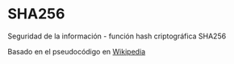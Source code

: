 SHA256
======

Seguridad de la información - función hash criptográfica SHA256

Basado en el pseudocódigo en [Wikipedia](http://en.wikipedia.org/wiki/SHA-2#Pseudocode)